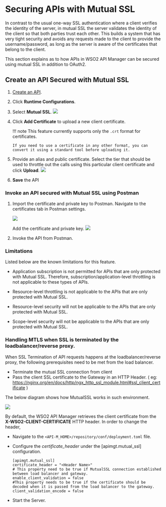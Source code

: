 # Securing APIs with Mutual SSL

In contrast to the usual one-way SSL authentication where a client verifies the identity of the server, in mutual SSL the server validates the identity of the client so that both parties trust each other. This builds a system that has very tight security and avoids any requests made to the client to provide the username/password, as long as the server is aware of the certificates that belong to the client.

This section explains as to how APIs in WSO2 API Manager can be secured using mutual SSL in addition to OAuth2.

## Create an API Secured with Mutual SSL

1.  [Create an API]({{base_path}}/learn/design-api/create-api/create-a-rest-api).
2.  Click **Runtime Configurations**.
3.  Select **Mutual SSL**.
    [![]({{base_path}}/assets/img/learn/enable-mutual-ssl.png)]({{base_path}}/assets/img/learn/enable-mutual-ssl.png)

4.  Click **Add Certificate** to upload a new client certificate.
    
    !!! note
        This feature currently supports only the `.crt` format for certificates.

        If you need to use a certificate in any other format, you can convert it using a standard tool before uploading it.


5.  Provide an alias and public certificate. Select the tier that should be used to throttle out the calls using this particular client certificate and click **Upload**.
    [![]({{base_path}}/assets/img/learn/upload-certificate.png)]({{base_path}}/assets/img/learn/upload-certificate.png)
    
6.  **Save** the API
    
### Invoke an API secured with Mutual SSL using Postman

1.  Import the certificate and private key to Postman. Navigate to the certificates tab in Postman settings.
    
    [![]({{base_path}}/assets/img/learn/add-certificate-to-postman.png)]({{base_path}}/assets/img/learn/add-certificate-to-postman.png)
    
    Add the certificate and private key.
    [![]({{base_path}}/assets/img/learn/provide-crt-and-private-key.png)]({{base_path}}/assets/img/learn/provide-crt-and-private-key.png)
    
2.  Invoke the API from Postman.

### Limitations

Listed below are the known limitations for this feature.

-   Application subscription is not permitted for APIs that are only protected with Mutual SSL. Therefore, subscription/application-level throttling is not applicable to these types of APIs.

-   Resource-level throttling is not applicable to the APIs that are only protected with Mutual SSL.

-   Resource-level security will not be applicable to the APIs that are only protected with Mutual SSL.

-   Scope-level security will not be applicable to the APIs that are only protected with Mutual SSL.

### Handling MTLS when SSL is terminated by the loadbalancer/reverse proxy.

When SSL Termination of API requests happens at the loadbalancer/reverse proxy, the following prerequisites need to be met from the load balancer.

-   Terminate the mutual SSL connection from client
-   Pass the client SSL certificate to the Gateway in an HTTP Header. ( eg: https://nginx.org/en/docs/http/ngx_http_ssl_module.html#ssl_client_certificate )

The below diagram shows how MutualSSL works in such environment.

![]({{base_path}}/assets/img/learn/mtls-loadbalancer.png)

By default, the WSO2 API Manager retrieves the client certificate from the **X-WSO2-CLIENT-CERTIFICATE** HTTP header. In order to change the header,

-  Navigate to the `<API-M_HOME>/repository/conf/deployment.toml` file.
-  Configure the *certificate_header* under the [apimgt.mutual_ssl] configuration.

     ```
     [apimgt.mutual_ssl]
     certificate_header = "<Header Name>"
     # This property need to be true if MutualSSL connection established between load balancer and gateway.
     enable_client_validation = false
     #This property needs to be true if the certificate should be decoded when it is passed from the load balancer to the gateway.
     client_validation_encode = false
     ```

-  Start the Server.
